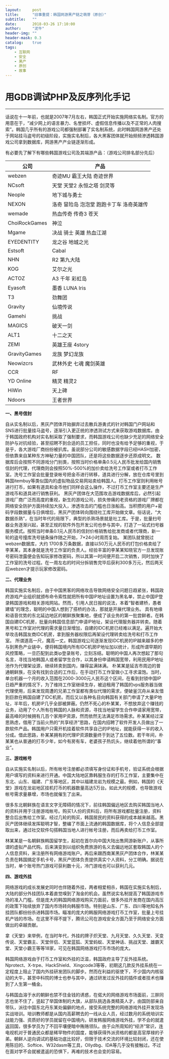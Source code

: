 ```yaml
---
layout:     post
title:      "旧事重提：韩国网游黑产链之萌芽（原创)"
subtitle:   ""
date:       2018-03-26 17:10:00
author:     "泥牛"
header-img: ""
header-mask: 0.3
catalog:    true
tags:
    - 互联网
    - 安全
    - 黑产
    - 原创
    - 故事
---
```


# 用GDB调试PHP及反序列化手记

---


   话说在十一年前，也就是2007年7月左右，韩国正式开始实施网络实名制。官方的用意在于，“减少网上的语言暴力、名誉损坏、虚假信息传播以及不正常的人肉搜索”。韩国几乎所有的游戏公司都强制部署了实名制系统，此时韩国网游黑产还处于网站挂马盗号的初级阶段，实施实名制后，各大黑客团体就开始频频渗透韩国游戏公司拿到数据库，网游黑产产业链逐渐形成。

有必要先了解下有哪些韩国游戏公司及其端游产品：（游戏公司排名部分先后）

公司 | 产品
--------- | -------------
webzen | 奇迹MU 霸王大陆 奇迹世界
NCsoft | 天堂 天堂2 永恒之塔 剑灵等
Neople | 地下城与勇士
NEXON | 洛奇 冒险岛 泡泡堂 跑跑卡丁车 洛奇英雄传
wemade | 热血传奇 传奇3 苍天
ChoiRockGames |神泣
Mgame |决战 骑士 英雄 热血江湖
EYEDENTITY|龙之谷 地城之光
Estsoft|Cabal
NHN|R2 第九大陆
KOG|艾尔之光
ACTOZ|A3 千年 彩虹岛
Eyasoft|墨香 LUNA Iris
T3|劲舞团
Gravity|仙境传说
Gamehi|挑战
MAGICS|破天一剑
ALT1|十二之天
ZEMI|英雄王座 4story
GravityGames|龙族 梦幻龙族
Neowizcrs|武林外史 七魂 魔剑英雄
CCR|RF
YD Online|精灵 精灵2
HiWin|天上碑
Ndoors|王者世界

**一、黑号信封**

自从实名制以后，黑灰产团体开始摒弃过去散兵游勇式的针对韩国门户网站和SNS进行批量挂马盗号，逐渐引入更正统的渗透测试方式来获取游戏数据库。由于韩国政府机构对实名制采取了强制要求，而韩国游戏公司也缺少充足的网络安全防护与对抗经验，甚至招聘不到合适的员工担任，同时也没有给予足够的重视，于是乎，各大游戏厂商纷纷被扒库。虽说部分公司的敏感数据字段已经HASH加密，但依靠来自某种东方神秘力量的中国团队，还是将这些数据逐步还原成明文。
数据库后会按照不同游戏分门别类，按照当时价格单条0.5元人民币批发给国内销售信封的代理，代理商则会按照50%-500%的加价卖给洗号工作室或者打币工作室。洗号工作室会批量登录帐号把金币进行转移，道具进行分解，放在仓库号里到韩国itembuy等类似国内的虚拟物品交易网站卖给韩国人。打币工作室则利用帐号进行打币，如果有道具和金币他们同样会这么操作，不过打币工作室主要还是生产游戏币和道具进行销售获利。
黑灰产团体在大范围攻击游戏数据库后，必然引起游戏厂商广泛而高度的重视，新生的游戏公司，损失惨痛的老资格的游戏厂牌都在网络安全防护方面持续加大投入，渗透攻击的门槛也日涨船高。当积攒的用户+密码字段数据量与日俱增后，黑灰产团体转向围绕社工库开始做文章。俗话说，“大数据杀熟”，在当时年代的局限下，典型的杀熟场景就是社工库。于是，批量扫号器业务逐渐兴起，甚至正规的软件外包开发公司也参与其中，打造了一站式扫号器服务模式。按照当时单条0.1元人民币的信封价格销售给批发商或者代理商，新一轮的盗号撞库洗号链条操作随之开始，7*24小时周而复始。
某团队就曾脱过webzen数据库，大约 1700多万条数据，直接以50万元人民币的打包价格卖给了李某某，其本身就是洗号工作室的负责人。经验丰富的李某某知晓官方一旦发现账号密码泄露便会告知玩家修改密码，所以其第一时间便开启二次销售，同时加快了工作室的洗号过程。在一周左右的时间分拆销售完毕后获利300多万元，然后两天后webzen才提示玩家修改密码。



**二、代理业务**

韩国实施实名制后，由于中国黑客的网络攻击导致网络安全问题日趋紧张，韩国政府游戏产业组织就颁布命令索性就把所有中国IP地址设置为黑名单，禁止中国IP登录韩国游戏和相关游戏网站。然而，引用人民日报的说法，本着“智者建桥，愚者建墙”的理念，聪明的中国人想到了搭桥的办法，那就是开展代理业务。
具有地缘和语音优势的东北延边地区的朝鲜族聚集地，便成了该业务的第一批尝鲜者。在韩国自建IDC机房，批量向韩国信息部门申请IP地址，架设代理服务器并转卖。随着黑号和工作室对代理的需求量日渐增加，自建的IDC机房已经难以满足。遍开始大举攻击韩国友商IDC机房，拿到服务器权限后再架设代理转卖给洗号和打币工作室。
所谓道高一尺，魔高一丈。韩国游戏公司逐渐发现IDC机房的IP越来越多的参与到黑色产业链中，便将韩国境内所有IDC机房IP地址加以统计，形成所谓早期的风控策略，一旦匹配到此类ip登录账号，立刻冻结。聪明的中国人再次想起了那句名言，寻找当地韩国人或者留学生合作，以其身份申请韩国宽带，利用民用IP地址池作为代理架设源，继续转卖到国内，赚得盆满钵满。
朴某某是延吉市周边的普通朝鲜族，在没有找到合适的工作后，在手动打币工作室做小工寻求温饱。当时，单台机器一个月的收入范围在2000-3000元人民币这个区间，在看到封锁中国IP日趋严重的情况下，为了维持工作室继续生存，被迫租用了韩国的vps服务器当做代理使用，后来发现周遭的兄弟工作室都有类似代理的需求，便破釜沉舟从亲友借到巨款在韩国自建了IDC机房。而后又以各种名目向韩国有关部门申请了大量IP地址，半年后，机房IP几乎全部被屏蔽。仍然不死心的朴某某，不想放弃这个赚钱的业务，动用了个人所有在韩国的人脉和资源，寻找当地留学生合作申请家用宽带，最高峰的时候拥有几百个家用IP资源，然而依然无法满足市场需求。朴某某经过深思熟虑，借用了当前火热的“共享经济”思路，在国内招聘了软件开发人员做出了一款软件产品。韩国用户只需开机挂着软件共享自己的IP地址，就能获得一半的收入分成。借此思路，朴某某拥有的代理IP资源数量终于到达了五位数。若干年间，朴某某也从普通的打币少年，如今有房有车，老婆孩子热炕头，继续着他所谓的“事业”。

**三、游戏帐号**

自从实施实名制以后，所有帐号注册都必须填写身份证和手机号，验证系统会根据用户填写的资料来进行开通。中国大陆地区靠韩服生存的打币工作室，主要集中在东北、山东、福建、广东等地区，其中以福建龙岩为规模之最。例如，韩国的《天堂》游戏在龙岩地区挂机打币的机器数量高达5万台。如此大的规模，也导致游戏帐号需求量暴增，市场也就催生了出来。

很多东北朝鲜族在语言文字无障碍的情况下，前往韩国偏远地区去购买韩国当地人的资料并用于注册游戏帐号。购买1人份的资料后，将所有游戏都批量注册，资料整合后出售给工作室。经过几轮的购买，韩国居民的资料获得的成本越来越高。黑灰产团体继续发挥聪明才智，整编了市面上流通的韩国数据库，将个人信息全部提取出来，通过社交软件勾搭韩国当地人进行帐号注册，而后再卖给打币工作室。

林某某是一名朝鲜族韩国留学生，起初在首尔向中国大陆出售网游新账户，从事所谓的虚拟产品代购。后来演变到以组织免费旅游的名义去偏远地区套取韩国人的个人信息资料，来注册所有网络游戏账户。再后来跟西南某黑灰产团体合作，林某某负责在韩国搞定手机卡号，黑灰产团体负责提供真实个人资料，分工明确。据说在当时，单个账号热门游戏可获利数十元，冷门游戏也可以获利几元。

**四、游戏外挂**

网络游戏的成长发展史同时也伴随着外挂，两者相爱相杀，韩国在实施实名制后，大陆的部分外挂团队本着直觉嗅到了淘金的机会。虽然说实名制提高了韩国游戏市场的准入门槛，但是庞大的韩国网络游戏购买力面前，很多外挂开发商在国内高压的政策下陆续放弃了国内市场转向韩服市场。特别是山东、广东、四川等地知名外挂团队都纷纷杀进韩国市场。瞄准的庞大的韩服网络游戏打币工作室，批量上号挂机产钱的市场。在这里不得不提下，腾讯公司在游戏安全方面乃至于网络安全方面做出的卓越贡献。

拿《天堂》来举例，在当时年代，外挂的牌子炽天堂、九月天堂、久久天堂、天变传说、天堂霸主、天堂伴侣、天堂蓝狐、天堂蚂蚁、天堂神话、挑战天堂、雄霸天堂、天堂小霸王等等18家，可见在韩国网络游戏打币市场的庞大。

韩国网络游戏由于打币工作室和外挂的泛滥，韩国政府主导了反外挂系统。Nprotect、X-trpe、HackShield、Xingcode3等等，初期这几款反外挂系统在一定程度上阻止了国内外挂研发团队的脚步。然而在利益的驱使下，不少国内内核驱动的大牛，甚至中科院的博士也参与其中，通过研发过反外挂的插件或者技术也赚到了人生第一桶金。

与韩国血溶于水的朝鲜也禁不住金钱的诱惑，在偌大的网络游戏市场面前，三胖同志也坐不住了，竖起了举国体制的大旗，从部队挑选各类精英人才，由国防部亲自带队，派往中国东北丹东某处偏僻的地点，接受系统完整的网络游戏外挂开发现场实战培训。培训教师都是从国内高薪聘去的一线从业人员，经过数月的系统培训实战能力强、资质好的学员就留在中国境内，研发韩服网络游戏外挂，学不会的就遣返回国，很多学员为了不回平壤便暗中贿赂领队。由于众所周知的“经济”常识，连电视机对于普通民众都是稀罕物件的国度，能够获得外派资格的都是高官厚禄的子弟。朝鲜人逆向调试的基础功底比较好，但限于技术交流的环境比较封闭，还在使用陈旧的、Softice、W32dasm等工具，Ollydbg、IDA等几乎没有接触过。不过在面对学不会就被遣返的恐惧下，再难的技术也会变的容易。


	
	



	


	
	

	

